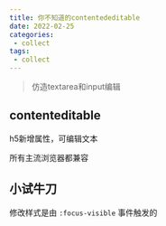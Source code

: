 ```yaml
---
title: 你不知道的contentededitable
date: 2022-02-25
categories:
 - collect
tags:
 - collect
---
```


> 仿造textarea和input编辑

## contenteditable

h5新增属性，可编辑文本

所有主流浏览器都兼容

## 小试牛刀

<collect-contenteditable />

修改样式是由 `:focus-visible` 事件触发的